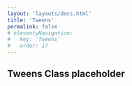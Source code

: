 ```yaml
---
layout: 'layouts/docs.html'
title: 'Tweens'
permalink: false
# eleventyNavigation:
#   key: 'Tweens'
#   order: 17
---
```


## Tweens Class placeholder
